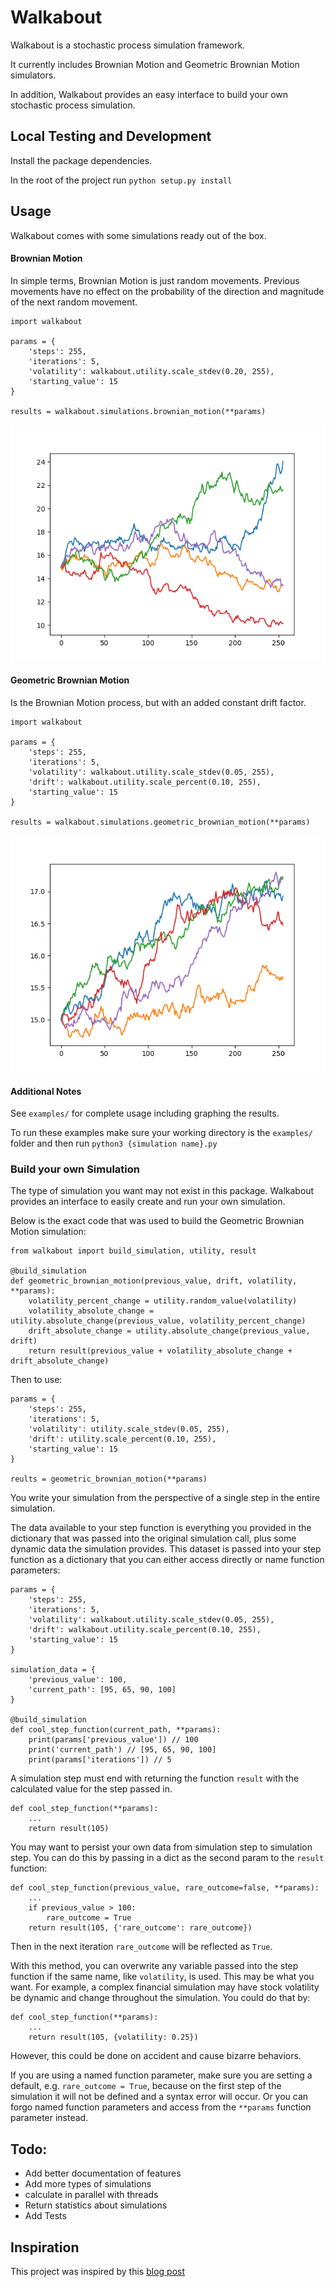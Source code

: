 # Walkabout #

Walkabout is a stochastic process simulation framework.

It currently includes Brownian Motion and Geometric Brownian Motion simulators.

In addition, Walkabout provides an easy interface to build your own stochastic process simulation.

## Local Testing and Development

Install the package dependencies.

In the root of the project run `python setup.py install`

## Usage

Walkabout comes with some simulations ready out of the box.

#### Brownian Motion ####

In simple terms, Brownian Motion is just random movements. Previous movements have no effect on the probability of the direction and magnitude of the next random movement.

```
import walkabout

params = {
    'steps': 255,
    'iterations': 5,
    'volatility': walkabout.utility.scale_stdev(0.20, 255),
    'starting_value': 15
}

results = walkabout.simulations.brownian_motion(**params)
```
![Brownian Motion Results Graph](https://raw.githubusercontent.com/Mikejonesab12/walkabout/master/examples/images/brownian-motion-results.png)

#### Geometric Brownian Motion ####

Is the Brownian Motion process, but with an added constant drift factor.

```
import walkabout

params = {
    'steps': 255,
    'iterations': 5,
    'volatility': walkabout.utility.scale_stdev(0.05, 255),
    'drift': walkabout.utility.scale_percent(0.10, 255),
    'starting_value': 15
}

results = walkabout.simulations.geometric_brownian_motion(**params)
```

![Geometric Brownian Motion Results Graph](https://raw.githubusercontent.com/Mikejonesab12/walkabout/master/examples/images/geometric-brownian-motion-results.png)

#### Additional Notes ####

See `examples/` for complete usage including graphing the results.

To run these examples make sure your working directory is the `examples/` folder and then run `python3 {simulation name}.py` 

### Build your own Simulation

The type of simulation you want may not exist in this package. Walkabout provides an interface to easily create and run your own simulation.

Below is the exact code that was used to build the Geometric Brownian Motion simulation:

```
from walkabout import build_simulation, utility, result

@build_simulation
def geometric_brownian_motion(previous_value, drift, volatility, **params):
    volatility_percent_change = utility.random_value(volatility)
    volatility_absolute_change = utility.absolute_change(previous_value, volatility_percent_change)
    drift_absolute_change = utility.absolute_change(previous_value, drift)
    return result(previous_value + volatility_absolute_change + drift_absolute_change)
```

Then to use:

```
params = {
    'steps': 255,
    'iterations': 5,
    'volatility': utility.scale_stdev(0.05, 255),
    'drift': utility.scale_percent(0.10, 255),
    'starting_value': 15
}

reults = geometric_brownian_motion(**params)
```

You write your simulation from the perspective of a single step in the entire simulation.

The data available to your step function is everything you provided in the dictionary that was passed into the original simulation call, plus some dynamic data the simulation provides. This dataset is passed into your step function as a dictionary that you can either access directly or name function parameters:

```
params = {
    'steps': 255,
    'iterations': 5,
    'volatility': walkabout.utility.scale_stdev(0.05, 255),
    'drift': walkabout.utility.scale_percent(0.10, 255),
    'starting_value': 15
}

simulation_data = {
    'previous_value': 100,
    'current_path': [95, 65, 90, 100]
}

@build_simulation
def cool_step_function(current_path, **params):
    print(params['previous_value']) // 100
    print('current_path') // [95, 65, 90, 100]
    print(params['iterations']) // 5
```

A simulation step must end with returning the function `result` with the calculated value for the step passed in.

```
def cool_step_function(**params):
    ...
    return result(105)
```

You may want to persist your own data from simulation step to simulation step. You can do this by passing in a dict as the second param to the `result` function:

```
def cool_step_function(previous_value, rare_outcome=false, **params):
    ...
    if previous_value > 100:
        rare_outcome = True
    return result(105, {'rare_outcome': rare_outcome})
```

Then in the next iteration `rare_outcome` will be reflected as `True`.

With this method, you can overwrite any variable passed into the step function if the same name, like `volatility`, is used. This may be what you want. For example, a complex financial simulation may have stock volatility be dynamic and change throughout the simulation. You could do that by:

```
def cool_step_function(**params):
    ...
    return result(105, {volatility: 0.25})
```

However, this could be done on accident and cause bizarre behaviors.

If you are using a named function parameter, make sure you are setting a default, e.g. `rare_outcome = True`, because on the first step of the simulation it will not be defined and a syntax error will occur. Or you can forgo named function parameters and access from the `**params` function parameter instead.

## Todo:

* Add better documentation of features
* Add more types of simulations
* calculate in parallel with threads
* Return statistics about simulations
* Add Tests

## Inspiration

This project was inspired by this [blog post](http://www.turingfinance.com/random-walks-down-wall-street-stochastic-processes-in-python/)